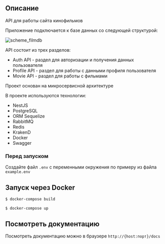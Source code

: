 ## Описание
API для работы сайта кинофильмов  

Приложение подключается к базе данных со следующей структурой:  

![scheme_filmdb](https://user-images.githubusercontent.com/109981473/245131821-7111d2e8-0f3f-4088-ab59-b67401ce266f.png)

API состоит из трех разделов:  
* Auth API - раздел для авторизации и получения данных пользователя
* Profile API - раздел для работы с данными профиля пользователя
* Movie API - раздел для работы с фильмами

Проект основан на микросервисной архитектуре  

В проекте используются технологии:
* NestJS
* PostgreSQL
* ORM Sequelize
* RabbitMQ
* Redis
* KrakenD
* Docker
* Swagger

### Перед запуском
Создайте файл `.env` с переменными окружения по примеру из файла `example.env`

## Запуск через Docker

```bash
$ docker-compose build
```
```bash
$ docker-compose up
```

## Посмотреть документацию
Посмотреть документацию можно в браузере `http://{host:порт}/docs`
